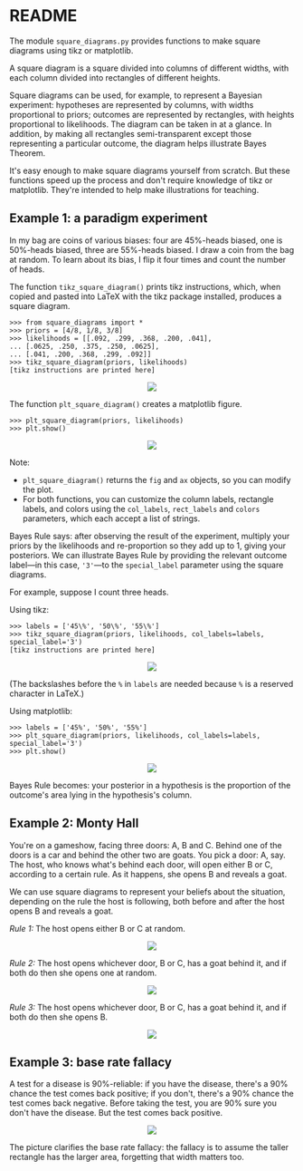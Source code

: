 # README

The module `square_diagrams.py` provides functions to make square diagrams using tikz or matplotlib.

A square diagram is a square divided into columns of different widths, with each column divided into rectangles of different heights.

Square diagrams can be used, for example, to represent a Bayesian experiment: hypotheses are represented by columns, with widths proportional to priors; outcomes are represented by rectangles, with heights proportional to likelihoods. The diagram can be taken in at a glance. In addition, by making all rectangles semi-transparent except those representing a particular outcome, the diagram helps illustrate Bayes Theorem.

It's easy enough to make square diagrams yourself from scratch. But these functions speed up the process and don't require knowledge of tikz or matplotlib. They're intended to help make illustrations for teaching.

## Example 1: a paradigm experiment

In my bag are coins of various biases: four are 45%-heads biased, one is 50%-heads biased, three are 55%-heads biased. I draw a coin from the bag at random. To learn about its bias, I flip it four times and count the number of heads.

The function `tikz_square_diagram()` prints tikz instructions, which, when copied and pasted into LaTeX with the tikz package installed, produces a square diagram.

```
>>> from square_diagrams import *
>>> priors = [4/8, 1/8, 3/8]
>>> likelihoods = [[.092, .299, .368, .200, .041],
... [.0625, .250, .375, .250, .0625],
... [.041, .200, .368, .299, .092]]
>>> tikz_square_diagram(priors, likelihoods)
[tikz instructions are printed here]
```

<p align="center">
<img src="tikz_0.png">
</p>

The function `plt_square_diagram()` creates a matplotlib figure.

```
>>> plt_square_diagram(priors, likelihoods)
>>> plt.show()
```

<p align="center">
<img src="plt_0.png">
</p>

Note:
  - `plt_square_diagram()` returns the `fig` and `ax` objects, so you can modify the plot.
  - For both functions, you can customize the column labels, rectangle labels, and colors using the `col_labels`, `rect_labels` and `colors` parameters, which each accept a list of strings.

Bayes Rule says: after observing the result of the experiment, multiply your priors by the likelihoods and re-proportion so they add up to 1, giving your posteriors. We can illustrate Bayes Rule by providing the relevant outcome label&mdash;in this case, `'3'`&mdash;to the `special_label` parameter using the square diagrams.

For example, suppose I count three heads.

Using tikz:

```
>>> labels = ['45\%', '50\%', '55\%']
>>> tikz_square_diagram(priors, likelihoods, col_labels=labels, special_label='3')
[tikz instructions are printed here]
```

<p align="center">
<img src="tikz_1.png">
</p>

(The backslashes before the `%` in `labels` are needed because `%` is a reserved character in LaTeX.)

Using matplotlib:

```
>>> labels = ['45%', '50%', '55%']
>>> plt_square_diagram(priors, likelihoods, col_labels=labels, special_label='3')
>>> plt.show()
```

<p align="center">
<img src="plt_1.png">
</p>

Bayes Rule becomes: your posterior in a hypothesis is the proportion of the outcome's area lying in the hypothesis's column.

## Example 2: Monty Hall

You're on a gameshow, facing three doors: A, B and C. Behind one of the doors is a car and behind the other two are goats. You pick a door: A, say. The host, who knows what's behind each door, will open either B or C, according to a certain rule. As it happens, she opens B and reveals a goat.

We can use square diagrams to represent your beliefs about the situation, depending on the rule the host is following, both before and after the host opens B and reveals a goat.

*Rule 1:* The host opens either B or C at random.

<p align="center">
<img src='monty_1.png'>
</p>

*Rule 2:* The host opens whichever door, B or C, has a goat behind it, and if both do then she opens one at random.

<p align="center">
<img src='monty_2.png'>
</p>

*Rule 3:* The host opens whichever door, B or C, has a goat behind it, and if both do then she opens B.

<p align="center">
<img src='monty_3.png'>
</p>

## Example 3: base rate fallacy

A test for a disease is 90%-reliable: if you have the disease, there's a 90% chance the test comes back positive; if you don't, there's a 90% chance the test comes back negative. Before taking the test, you are 90% sure you don't have the disease. But the test comes back positive.

<p align="center">
<img src="base_rate.png">
</p>

The picture clarifies the base rate fallacy: the fallacy is to assume the taller rectangle has the larger area, forgetting that width matters too.